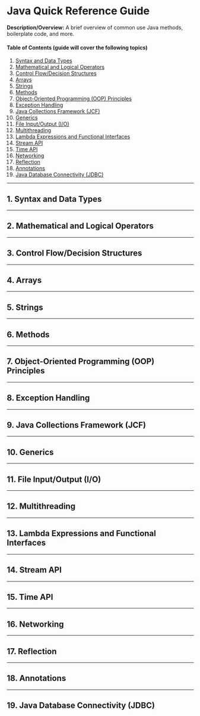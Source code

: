 # Java Quick Reference Guide
  
**Description/Overview:** A brief overview of common use Java methods, boilerplate code, and more.
  
#### Table of Contents (guide will cover the following topics)

1. [Syntax and Data Types](#syntax)
2. [Mathematical and Logical Operators](#math)
3. [Control Flow/Decision Structures](#control)
4. [Arrays](#arrays)
5. [Strings](#strings)
6. [Methods](#methods)
7. [Object-Oriented Programming (OOP) Principles](#oop)
8. [Exception Handling](#exceptions)
9. [Java Collections Framework (JCF)](#jcf)
10. [Generics](#generics)
11. [File Input/Output (I/O)](#file)
12. [Multithreading](#multithreading)
13. [Lambda Expressions and Functional Interfaces](#lambdas)
14. [Stream API](#streams)
15. [Time API](#time)
16. [Networking](#networking)
17. [Reflection](#reflection)
18. [Annotations](#annotations)
19. [Java Database Connectivity (JDBC)](#jdbc)
  
<hr />

## 1. <a name="syntax">Syntax and Data Types</a>

<hr />

## 2. <a name="math">Mathematical and Logical Operators</a>

<hr />

## 3. <a name="control">Control Flow/Decision Structures</a>

<hr />

## 4. <a name="arrays">Arrays</a>

<hr />

## 5. <a name="strings">Strings</a>

<hr />

## 6. <a name="methods">Methods</a>

<hr />

## 7. <a name="oop">Object-Oriented Programming (OOP) Principles</a>

<hr />

## 8. <a name="exceptions">Exception Handling</a>

<hr />

## 9. <a name="jcf">Java Collections Framework (JCF)</a>

<hr />

## 10. <a name="generics">Generics</a>

<hr />

## 11. <a name="file">File Input/Output (I/O)</a>

<hr />

## 12. <a name="multithreading">Multithreading</a>

<hr />

## 13. <a name="lambdas">Lambda Expressions and Functional Interfaces</a>

<hr />

## 14. <a name="streams">Stream API</a>

<hr />

## 15. <a name="time">Time API</a>

<hr />

## 16. <a name="networking">Networking</a>

<hr />

## 17. <a name="reflection">Reflection</a>

<hr />

## 18. <a name="annotations">Annotations</a>

<hr />

## 19. <a name="jdbc">Java Database Connectivity (JDBC)</a>
